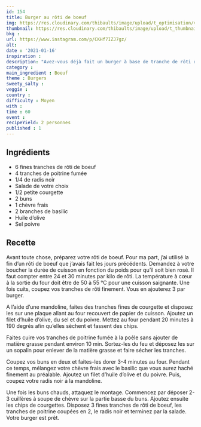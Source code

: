 ```yaml
---
id: 154
title: Burger au rôti de boeuf
img: https://res.cloudinary.com/thibaults/image/upload/t_optimisation/v1610825307/Recipes/20210106_burger_roti_boeuf.jpg
thumbnail: https://res.cloudinary.com/thibaults/image/upload/t_thumbnail_josie/v1610825307/Recipes/20210106_burger_roti_boeuf.jpg
bkg : 
url: https://www.instagram.com/p/CKHf7IZJ7gz/
alt: 
date : '2021-01-16'
inspiration : 
description: "Avez-vous déjà fait un burger à base de tranche de rôti de boeuf ? Ça change et c'est délicieux !"
category : 
main_ingredient : Boeuf
theme : Burgers
sweety_salty : 
veggie : 
country :
difficulty : Moyen
with : 
time : 60
event :
recipeYield: 2 personnes
published : 1
---
```


## Ingrédients
 - 6 fines tranches de rôti de boeuf
 - 4 tranches de poitrine fumée
 - 1/4 de radis noir
 - Salade de votre choix
 - 1/2 petite courgette
 - 2 buns
 - 1 chèvre frais
 - 2 branches de basilic
 - Huile d’olive
 - Sel poivre

## Recette
Avant toute chose, préparez votre rôti de boeuf. Pour ma part, j’ai utilisé la fin d’un rôti de boeuf que j’avais fait les jours précédents. Demandez à votre boucher la durée de cuisson en fonction du poids pour qu’il soit bien rosé. Il faut compter entre 24 et 30 minutes par kilo de rôti. La température à cœur à la sortie du four doit être de 50 à 55 °C pour une cuisson saignante. Une fois cuits, coupez vos tranches de rôti finement. Vous en ajouterez 3 par burger.

A l’aide d’une mandoline, faites des tranches fines de courgette et disposez les sur une plaque allant au four recouvert de papier de cuisson. Ajoutez un filet d’huile d’olive, du sel et du poivre.
Mettez au four pendant 20 minutes à 190 degrés afin qu’elles sèchent et fassent des chips.

Faites cuire vos tranches de poitrine fumée à la poêle sans ajouter de matière grasse pendant environ 10 min. Sortez-les du feu et déposez les sur un sopalin pour enlever de la matière grasse et faire sécher les tranches.

Coupez vos buns en deux et faites-les dorer 3-4 minutes au four. Pendant ce temps, mélangez votre chèvre frais avec le basilic que vous aurez haché finement au préalable. Ajoutez un filet d’huile d’olive et du poivre.
Puis, coupez votre radis noir à la mandoline.

Une fois les buns chauds, attaquez le montage. Commencez par déposer 2-3 cuillères à soupe de chèvre sur la partie basse du buns. Ajoutez ensuite les chips de courgettes. Disposez 3 fines tranches de rôti de boeuf, les tranches de poitrine coupées en 2, le radis noir et terminez par la salade. Votre burger est prêt.